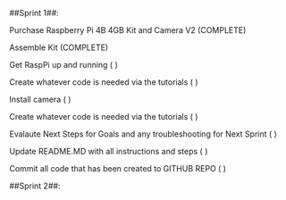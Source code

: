 ##Sprint 1##:

Purchase Raspberry Pi 4B 4GB Kit and Camera V2 (COMPLETE)

Assemble Kit (COMPLETE)

Get RaspPi up and running ( )

Create whatever code is needed via the tutorials ( )

Install camera  ( )

Create whatever code is needed via the tutorials ( )

Evalaute Next Steps for Goals and any troubleshooting for Next Sprint ( )

Update README.MD with all instructions and steps ( )

Commit all code that has been created to GITHUB REPO ( )

##Sprint 2##:
